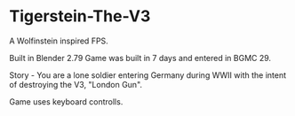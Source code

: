 # Tigerstein-The-V3
A Wolfinstein inspired FPS.

Built in Blender 2.79
Game was built in 7 days and entered in BGMC 29.

Story - You are a lone soldier entering Germany during WWII with the intent of destroying the V3, "London Gun".

Game uses keyboard controlls.

